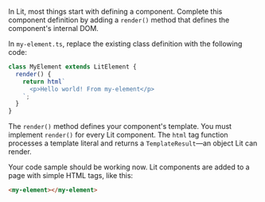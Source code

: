 In Lit, most things start with defining a component. Complete this component definition by adding a `render()` method that defines the component's internal DOM.

In `my-element.ts`, replace the existing class definition with the following code:

```ts
class MyElement extends LitElement {
  render() {
    return html`
      <p>Hello world! From my-element</p>
    `;
  }
}
```

The `render()` method defines your component's template. You must implement `render()` for every Lit component. The `html` tag function processes a template literal and returns a `TemplateResult`—an object Lit can render.

Your code sample should be working now. Lit components are added to a page with simple HTML tags, like this:

```html
<my-element></my-element>
```
